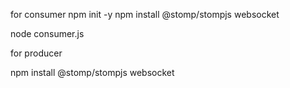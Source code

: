 
for consumer
npm init -y
npm install @stomp/stompjs websocket

node consumer.js

for producer

npm install @stomp/stompjs websocket



